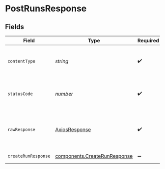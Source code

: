 # PostRunsResponse


## Fields

| Field                                                                        | Type                                                                         | Required                                                                     | Description                                                                  |
| ---------------------------------------------------------------------------- | ---------------------------------------------------------------------------- | ---------------------------------------------------------------------------- | ---------------------------------------------------------------------------- |
| `contentType`                                                                | *string*                                                                     | :heavy_check_mark:                                                           | HTTP response content type for this operation                                |
| `statusCode`                                                                 | *number*                                                                     | :heavy_check_mark:                                                           | HTTP response status code for this operation                                 |
| `rawResponse`                                                                | [AxiosResponse](https://axios-http.com/docs/res_schema)                      | :heavy_check_mark:                                                           | Raw HTTP response; suitable for custom response parsing                      |
| `createRunResponse`                                                          | [components.CreateRunResponse](../../models/components/createrunresponse.md) | :heavy_minus_sign:                                                           | Successful response                                                          |
